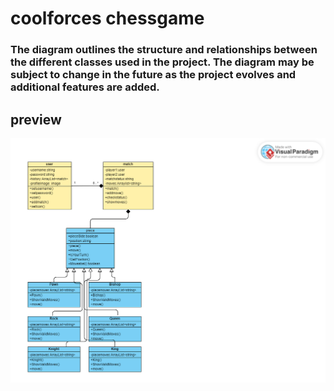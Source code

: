 # coolforces chessgame 

###  The diagram outlines the structure and relationships between the different classes used in the project. The diagram may be subject to change in the future as the project evolves and additional features are added.
## preview
![Chess Image](uml.png)
